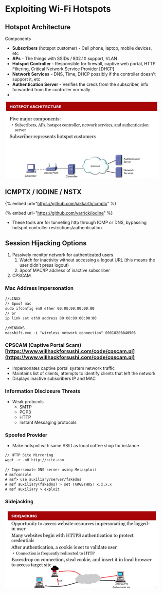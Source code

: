 # Exploiting Wi-Fi Hotspots

## Hotspot Architecture

Components

* **Subscribers** (hotspot customer) - Cell phone, laptop, mobile devices, etc
* **APs** - The things with SSIDs / 802.1X support, VLAN
* **Hotspot Controller** - Responsible for firewall, captive web portal, HTTP Filtering, Critical Network Service Provider \[DHCP]
* **Network Services** - DNS, Time, DHCP possibly if the controller doesn't support it, etc
* **Authentication Server** - Verifies the creds from the subscriber, info forwarded from the controller normally
*

![](<../../.gitbook/assets/image (69).png>)

## ICMPTX / IODINE / NSTX

{% embed url="https://github.com/jakkarth/icmptx" %}

{% embed url="https://github.com/yarrick/iodine" %}

* These tools are for tunneling http through ICMP or DNS, bypassing hotspot controller restrictions/authentication



## Session Hijacking Options

1. Passively monitor network for authenticated users
   1. Watch for inactivity without accessing a logout URL (this means the user didn't press logout)
   2. Spoof MAC/IP address of inactive subscriber
2. CPSCAM

### Mac Address Impersonation

```
//LINUX
// Spoof mac
sudo ifconfig en0 ether 00:00:00:00:00:00
// or
ip link set eth0 address 00:00:00:00:00:00

//WINDOWS
macshift.exe -i "wireless network connection" 00010203040506
```

### CPSCAM (Captive Portal Scam) [https://www.willhackforsushi.com/code/cpscam.pl](https://www.willhackforsushi.com/code/cpscam.pl)

* Impersonates captive portal system network traffic
* Maintains list of clients, attempts to identify clients that left the network
* Displays inactive subscribers IP and MAC

### Information Disclosure Threats

* Weak protocols
  * SMTP
  * POP3
  * HTTP
  * Instant Messaging protocols

### Spoofed Provider

* Make hotspot with same SSID as local coffee shop for instance

```
// HTTP Site Mirroring
wget -r -nH http://site.com

// Impersonate DNS server using Metasploit
# msfconsole
# msf> use auxiliary/server/fakedns
# msf auxiliary(fakedns) > set TARGETHOST x.x.x.x
# msf auxiliary > exploit
```

### Sidejacking

![](<../../.gitbook/assets/image (77).png>)

